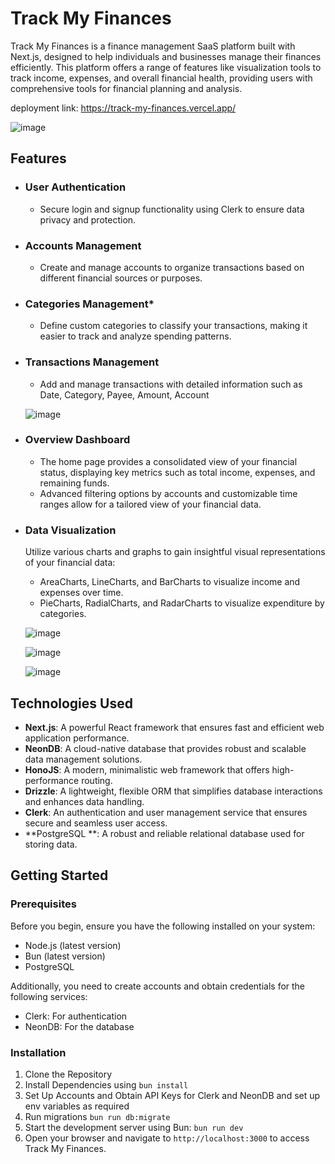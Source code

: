 # Track My Finances

Track My Finances is a finance management SaaS platform built with Next.js, designed to help individuals and businesses manage their finances efficiently. This platform offers a range of features like visualization tools to track income, expenses, and overall financial health, providing users with comprehensive tools for financial planning and analysis.

deployment link: https://track-my-finances.vercel.app/

![image](https://github.com/was-siri-us/Track-My-Finances/assets/116163817/5e591217-d8ae-4911-83f4-fef0f8eb1060)


## Features

- ### User Authentication
  - Secure login and signup functionality  using Clerk to ensure data privacy and protection.
    
- ### Accounts Management
  - Create and manage accounts to organize transactions based on different financial sources or purposes.
    
- ### Categories Management*
  - Define custom categories to classify your transactions, making it easier to track and analyze spending patterns.

- ### Transactions Management
  - Add and manage transactions with detailed information such as Date, Category, Payee, Amount, Account
    
  ![image](https://github.com/was-siri-us/Track-My-Finances/assets/116163817/7dbeeb01-78da-4bad-a2f8-548492031dea)


- ### Overview Dashboard
  - The home page provides a consolidated view of your financial status, displaying key metrics such as total income, expenses, and remaining funds.  
  - Advanced filtering options by accounts and customizable time ranges allow for a tailored view of your financial data.

- ### Data Visualization  
  Utilize various charts and graphs to gain insightful visual representations of your financial data:
  - AreaCharts, LineCharts, and BarCharts to visualize income and expenses over time.
  - PieCharts, RadialCharts, and RadarCharts to visualize expenditure by categories.
    
  ![image](https://github.com/was-siri-us/Track-My-Finances/assets/116163817/b272c279-2271-486a-8097-dfbbda5eedc6)

  ![image](https://github.com/was-siri-us/Track-My-Finances/assets/116163817/a5ff8e95-49ba-4ce2-9fe7-12b5b2960ac4)
  
  ![image](https://github.com/was-siri-us/Track-My-Finances/assets/116163817/ebf6a49d-621e-4ec8-a5a3-785474d148bd)




## Technologies Used

- **Next.js**: A powerful React framework that ensures fast and efficient web application performance.  
- **NeonDB**: A cloud-native database that provides robust and scalable data management solutions.  
- **HonoJS**: A modern, minimalistic web framework that offers high-performance routing.  
- **Drizzle**: A lightweight, flexible ORM that simplifies database interactions and enhances data handling.  
- **Clerk**: An authentication and user management service that ensures secure and seamless user access.
- **PostgreSQL **: A robust and reliable relational database used for storing data.

## Getting Started

### Prerequisites

Before you begin, ensure you have the following installed on your system:

- Node.js (latest version)
- Bun (latest version)
- PostgreSQL

Additionally, you need to create accounts and obtain credentials for the following services:

- Clerk: For authentication
- NeonDB: For the database


### Installation

1. Clone the Repository
2. Install Dependencies using `bun install`
3. Set Up Accounts and Obtain API Keys for Clerk and NeonDB and set up env variables as required
4. Run migrations `bun run db:migrate`
5. Start the development server using Bun: `bun run dev`
6. Open your browser and navigate to `http://localhost:3000` to access Track My Finances.

